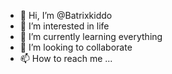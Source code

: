- 👋 Hi, I’m @Batrixkiddo
- 👀 I’m interested in life
- 🌱 I’m currently learning everything
- 💞️ I’m looking to collaborate
- 📫 How to reach me ...

<!---
Batrixkiddo/Batrixkiddo is a ✨ special ✨ repository because its `README.md` (this file) appears on your GitHub profile.
You can click the Preview link to take a look at your changes.
--->
